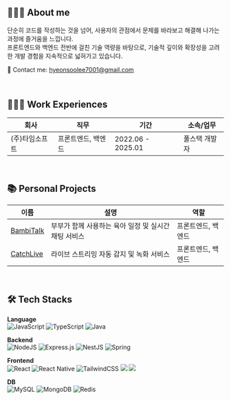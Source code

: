 ## 🙋🏻‍♂️ About me
단순히 코드를 작성하는 것을 넘어, 사용자의 관점에서 문제를 바라보고 해결해 나가는 과정에 즐거움을 느낍니다.<br/>
프론트엔드와 백엔드 전반에 걸친 기술 역량을 바탕으로, 기술적 깊이와 확장성을 고려한 개발 경험을 지속적으로 넓혀가고 있습니다.

📩 Contact me: [hyeonsoolee7001@gmail.com](mailto:hyeonsoolee7001@gmail.com)

<br/>

## 🧑🏻‍💻 Work Experiences
| **회사** | **직무** | **기간** | **소속/업무** |
| ------- | ------- | ------- | ---------- |
| (주)타임소프트 | 프론트엔드, 백엔드 | 2022.06 - 2025.01 | 풀스택 개발자 |

<br/>

## 📚 Personal Projects
| **이름**                | **설명**                                     | **역할** |
| -------------------------- | -------------------------------------------- | ------- |
| [BambiTalk](https://github.com/soo96/bambitalk-app/tree/main)      | 부부가 함께 사용하는 육아 일정 및 실시간 채팅 서비스 | 프론트엔드, 백엔드    |
| [CatchLive](https://github.com/Catch-Live/catch-live-app) | 라이브 스트리밍 자동 감지 및 녹화 서비스          | 프론트엔드, 백엔드    |

<br/>

## 🛠️ Tech Stacks

**Language**
<br/>
![JavaScript](https://img.shields.io/badge/javascript-%23323330.svg?style=for-the-badge&logo=javascript&logoColor=%23F7DF1E)
![TypeScript](https://img.shields.io/badge/typescript-%23007ACC.svg?style=for-the-badge&logo=typescript&logoColor=white)
![Java](https://img.shields.io/badge/java-%23ED8B00.svg?style=for-the-badge&logo=openjdk&logoColor=white)

**Backend**
<br/>
![NodeJS](https://img.shields.io/badge/node.js-6DA55F?style=for-the-badge&logo=node.js&logoColor=white)
![Express.js](https://img.shields.io/badge/express.js-%23404d59.svg?style=for-the-badge&logo=express&logoColor=%2361DAFB)
![NestJS](https://img.shields.io/badge/nestjs-%23E0234E.svg?style=for-the-badge&logo=nestjs&logoColor=white)
![Spring](https://img.shields.io/badge/spring-%236DB33F.svg?style=for-the-badge&logo=spring&logoColor=white)

**Frontend**
<br/>
![React](https://img.shields.io/badge/react-%2320232a.svg?style=for-the-badge&logo=react&logoColor=%2361DAFB)
![React Native](https://img.shields.io/badge/react_native-%2320232a.svg?style=for-the-badge&logo=react&logoColor=%2361DAFB)
![TailwindCSS](https://img.shields.io/badge/tailwindcss-%2338B2AC.svg?style=for-the-badge&logo=tailwind-css&logoColor=white)
<img src="https://img.shields.io/badge/zustand-orange?style=for-the-badge&logo=zustand&logoColor=white">
<img src="https://img.shields.io/badge/Tanstack Query-FF4154?style=for-the-badge&logo=TanstackQuery&logoColor=white">

**DB**
<br/>
![MySQL](https://img.shields.io/badge/mysql-4479A1.svg?style=for-the-badge&logo=mysql&logoColor=white)
![MongoDB](https://img.shields.io/badge/MongoDB-%234ea94b.svg?style=for-the-badge&logo=mongodb&logoColor=white)
![Redis](https://img.shields.io/badge/redis-%23DD0031.svg?style=for-the-badge&logo=redis&logoColor=white)

<!-- [![soo96's GitHub stats](https://github-readme-stats.vercel.app/api?username=soo96)](https://github.com/soo96/github-readme-stats) -->
